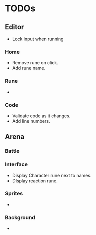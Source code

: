# TODOs

## Editor
- Lock input when running

### Home
- Remove rune on click.
- Add rune name.

### Rune
-

### Code
- Validate code as it changes.
- Add line numbers.

## Arena

### Battle

### Interface
- Display Character rune next to names.
- DIsplay reaction rune.

### Sprites
- 

### Background
-
